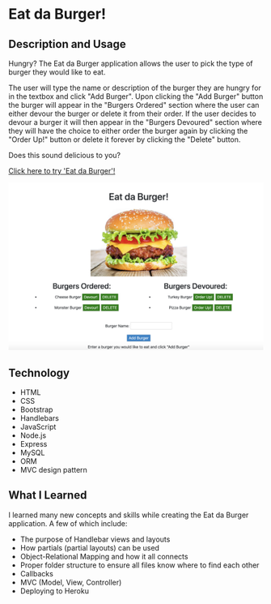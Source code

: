 # Eat da Burger!
## Description and Usage
Hungry? The Eat da Burger application allows the user to pick the type of burger they would like to eat. 

The user will type the name or description of the burger they are hungry for in the textbox and click "Add Burger". Upon clicking the "Add Burger" button the burger will appear in the "Burgers Ordered" section where the user can either devour the burger or delete it from their order. If the user decides to devour a burger it will then appear in the "Burgers Devoured" section where they will have the choice to either order the burger again by clicking the "Order Up!" button or delete it forever by clicking the "Delete" button.

Does this sound delicious to you?

[Click here to try 'Eat da Burger'!](https://agile-meadow-66473.herokuapp.com/)

![eat da burger](public/assets/img/eat-da-burger.png)


## Technology
* HTML
* CSS
* Bootstrap
* Handlebars
* JavaScript
* Node.js
* Express
* MySQL
* ORM
* MVC design pattern

  
## What I Learned
I learned many new concepts and skills while creating the Eat da Burger application. A few of which include:
* The purpose of Handlebar views and layouts
* How partials (partial layouts) can be used
* Object-Relational Mapping and how it all connects
* Proper folder structure to ensure all files know where to find each other
* Callbacks
* MVC (Model, View, Controller)
* Deploying to Heroku



